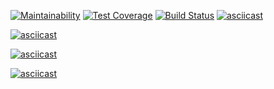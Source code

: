 [![Maintainability](https://api.codeclimate.com/v1/badges/2397c5ab0318ec7d8905/maintainability)](https://codeclimate.com/github/vinogrartati/php-project-lvl1/maintainability) [![Test Coverage](https://api.codeclimate.com/v1/badges/2397c5ab0318ec7d8905/test_coverage)](https://codeclimate.com/github/vinogrartati/php-project-lvl1/test_coverage) [![Build Status](https://travis-ci.org/vinogrartati/php-project-lvl1.svg?branch=master)](https://travis-ci.org/vinogrartati/php-project-lvl1)
[![asciicast](https://asciinema.org/a/269767.png)](https://asciinema.org/a/269767)

[![asciicast](https://asciinema.org/a/269769.png)](https://asciinema.org/a/269769)

[![asciicast](https://asciinema.org/a/270394.png)](https://asciinema.org/a/270394)

[![asciicast](https://asciinema.org/a/270453.png)](https://asciinema.org/a/270453)
